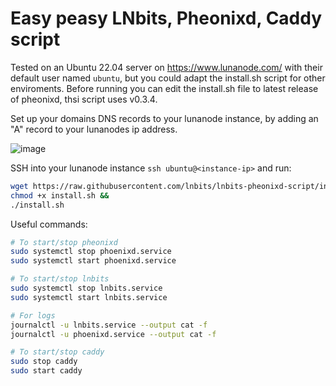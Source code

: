 # Easy peasy LNbits, Pheonixd, Caddy script

Tested on an Ubuntu 22.04 server on https://www.lunanode.com/ with their default user named `ubuntu`, but you could adapt the install.sh script for other enviroments. Before running you can edit the install.sh file to latest release of pheonixd, thsi script uses v0.3.4.

Set up your domains DNS records to your lunanode instance, by adding an "A" record to your lunanodes ip address.

![image](https://github.com/user-attachments/assets/67451a4e-46eb-46ff-896f-8b20739bbca6)

SSH into your lunanode instance `ssh ubuntu@<instance-ip>` and run:
```sh
wget https://raw.githubusercontent.com/lnbits/lnbits-pheonixd-script/install.sh &&
chmod +x install.sh &&
./install.sh
```
Useful commands:
```sh
# To start/stop pheonixd
sudo systemctl stop phoenixd.service
sudo systemctl start phoenixd.service

# To start/stop lnbits
sudo systemctl stop lnbits.service
sudo systemctl start lnbits.service

# For logs
journalctl -u lnbits.service --output cat -f
journalctl -u phoenixd.service --output cat -f

# To start/stop caddy
sudo stop caddy
sudo start caddy
```
